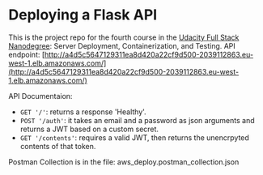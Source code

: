 # Deploying a Flask API

This is the project repo for the fourth course in the [Udacity Full Stack Nanodegree](https://www.udacity.com/course/full-stack-web-developer-nanodegree--nd004): Server Deployment, Containerization, and Testing.
API endpoint: [http://a4d5c5647129311ea8d420a22cf9d500-2039112863.eu-west-1.elb.amazonaws.com/](http://a4d5c5647129311ea8d420a22cf9d500-2039112863.eu-west-1.elb.amazonaws.com/)

API Documentaion:

- `GET '/'`: returns a response 'Healthy'. 
- `POST '/auth'`: it takes an email and a password as json arguments and returns a JWT based on a custom secret.
- `GET '/contents'`: requires a valid JWT, then returns the unencrpyted contents of that token. 

Postman Collection is in the file: aws_deploy.postman_collection.json
